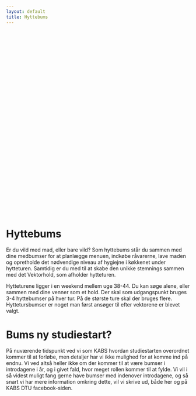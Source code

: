```yaml
---
layout: default
title: Hyttebums
---
```


<div id="poster-image" style="height: 500px; background-image: url('/static/img/Fake_NomCat_KABS24.gif');">
</div>

<h1>Hyttebums</h1>

<p>
    Er du vild med mad, eller bare vild? Som hyttebums står du sammen med dine medbumser for at planlægge menuen, indkøbe råvarerne, lave maden og opretholde det nødvendige niveau af hygiejne i køkkenet under hytteturen. Samtidig er du med til at skabe den unikke stemnings sammen med det Vektorhold, som afholder hytteturen.
</p>

<p>
    Hytteturene ligger i en weekend mellem uge 38-44. Du kan søge alene, eller sammen med dine venner som et hold. Der skal som udgangspunkt bruges 3-4 hyttebumser på hver tur. På de største ture skal der bruges flere. 
    Hyttetursbumser er noget man først ansøger til efter vektorene er blevet valgt.
</p>

<h1>Bums ny studiestart?</h1>
<p>
    På nuværende tidspunkt ved vi som KABS hvordan studiestarten overordnet kommer til at forløbe, men detaljer har vi ikke mulighed for at komme ind på endnu. Vi ved altså heller ikke om der kommer til at være bumser i introdagene i år, og i givet fald, hvor meget rollen kommer til at fylde.
    Vi vil i så videst muligt fang gerne have bumser med indenover introdagene, og så snart vi har mere information omkring dette, vil vi skrive ud,  både her og på KABS DTU facebook-siden.
<p>

<!--
<p>
    Er du vild med mad, eller bare vild? 
    Som hyttebums på en sommerrustur står du sammen med dine medhyttebumser for at planlægge menuen, indkøbe råvarerne, lave maden og opretholde det nødvendige niveau af hygiejne i køkkenet under rusturen. 
    Samtidig er du med til at skabe den unikke rustursstemning sammen med det vektorhold, som afholder rusturen.
</p>

<p>
    Rusturene ligger i slutningen august, mens weekendturene ligger i weekenden op til. Du kan søge alene eller sammen med dine venner, som et hold. Der skal som udgangspunkt bruges 3-4 hyttebumser på hver rustur.
</p>
-->